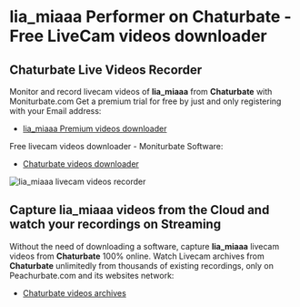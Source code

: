 # lia_miaaa Performer on Chaturbate - Free LiveCam videos downloader

## Chaturbate Live Videos Recorder

Monitor and record livecam videos of **lia_miaaa** from **Chaturbate** with Moniturbate.com
Get a premium trial for free by just and only registering with your Email address:
* [lia_miaaa Premium videos downloader](https://moniturbate.com/request-demo-licence-key.html)

Free livecam videos downloader - Moniturbate Software:
* [Chaturbate videos downloader](https://moniturbate.com/moniturbate-download-software.html)

![lia_miaaa livecam videos recorder](https://peachurnet.com/templates/moniturbate-software.png)


## Capture lia_miaaa videos from the Cloud and watch your recordings on Streaming

Without the need of downloading a software, capture **lia_miaaa** livecam videos from **Chaturbate** 100% online.
Watch Livecam archives from **Chaturbate** unlimitedly from thousands of existing recordings, only on Peachurbate.com and its websites network:
* [Chaturbate videos archives](https://peachurnet.com/)